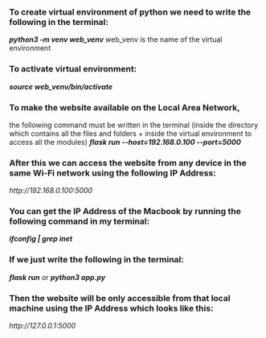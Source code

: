 <!DOCTYPE html>
<html lang="en">
    
<head>
    <meta charset="UTF-8">
    <meta name="viewport" content="width=device-width, initial-scale=1.0">
    
    
</head>
<body>
    <div class="container">
        
<h3>To create virtual environment of python we need to write the following in the terminal:</h3>
<strong><i>python3 -m venv web_venv</i></strong>
web_venv is the name of the virtual environment

<h3>To activate virtual environment:</h3>
<strong><i>source web_venv/bin/activate</i></strong>

<h3>To make the website available on the Local Area Network,</h3>
the following command must be written in the terminal (inside the directory which contains all the files and folders + inside the virtual environment to access all the modules)
<strong><i>flask run --host=192.168.0.100 --port=5000</i></strong>
<h3>After this we can access the website from any device in the same Wi-Fi network using the following IP Address:</h3>
<i>http://192.168.0.100:5000</i>

<h3>You can get the IP Address of the Macbook by running the following command in my terminal:</h3>
<strong><i>ifconfig | grep inet</i></strong>



<h3>If we just write the following in the terminal:</h3>
<strong><i>flask run</i></strong> or
<strong><i>python3 app.py</i></strong>
<h3>Then the website will be only accessible from that local machine using the IP Address which looks like this:</h3>
<i>http://127.0.0.1:5000</i>

</body>
</html>
